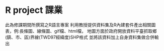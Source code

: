 # R project 課業
此為修課期間所撰寫之R語言專案
利用教授提供資料集及R內建套件產出相關圖表，例:長條圖、線條圖、gif檔、html檔，
地圖方面於政府開放資料平臺抓取鄉(鎮、市、區)界線(TWD97經緯度)SHP格式
並將該資料加上自身資料集做合併輸出
